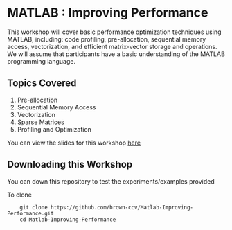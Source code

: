 # MATLAB : Improving Performance

This workshop will cover basic performance optimization techniques using MATLAB, including: code profiling, pre-allocation, sequential memory access, vectorization, and efficient matrix-vector storage and operations. We will assume that participants have a basic understanding of the MATLAB programming language.

## Topics Covered

1. Pre-allocation
1. Sequential Memory Access
1. Vectorization
1. Sparse Matrices
1. Profiling and Optimization

You can view the slides for this workshop [here](https://docs.google.com/presentation/d/1rlw2hmQfOU4McYLIQN-M8gT4NJbUi70mNqZeQ76xNDs/edit?usp=sharing)

## Downloading this Workshop

You can down this repository to test the experiments/examples provided

To clone

```
    git clone https://github.com/brown-ccv/Matlab-Improving-Performance.git
    cd Matlab-Improving-Performance
```
